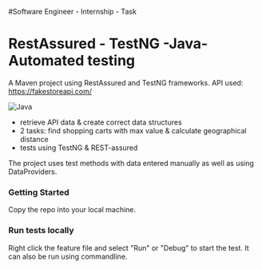 #Software Engineer - Internship - Task

# RestAssured - TestNG -Java- Automated testing
A Maven project using RestAssured and TestNG frameworks.
API used: https://fakestoreapi.com/

![Java](https://img.shields.io/badge/java-%23ED8B00.svg?style=for-the-badge&logo=java&logoColor=white)

- retrieve API data &  create correct data structures
- 2 tasks: find shopping carts with max value & calculate geographical distance
- tests using TestNG & REST-assured

The project uses test methods with data entered manually as well as using DataProviders.

### Getting Started

Copy the repo into your local machine.


### Run tests locally

Right click the feature file and select "Run" or "Debug" to start the test.
It can also be run using commandline.
